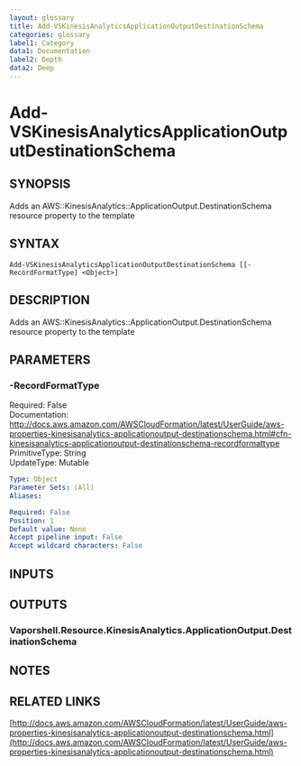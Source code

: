 ```yaml
---
layout: glossary
title: Add-VSKinesisAnalyticsApplicationOutputDestinationSchema
categories: glossary
label1: Category
data1: Documentation
label2: Depth
data2: Deep
---
```


# Add-VSKinesisAnalyticsApplicationOutputDestinationSchema

## SYNOPSIS
Adds an AWS::KinesisAnalytics::ApplicationOutput.DestinationSchema resource property to the template

## SYNTAX

```
Add-VSKinesisAnalyticsApplicationOutputDestinationSchema [[-RecordFormatType] <Object>]
```

## DESCRIPTION
Adds an AWS::KinesisAnalytics::ApplicationOutput.DestinationSchema resource property to the template

## PARAMETERS

### -RecordFormatType
Required: False    
Documentation: http://docs.aws.amazon.com/AWSCloudFormation/latest/UserGuide/aws-properties-kinesisanalytics-applicationoutput-destinationschema.html#cfn-kinesisanalytics-applicationoutput-destinationschema-recordformattype    
PrimitiveType: String    
UpdateType: Mutable

```yaml
Type: Object
Parameter Sets: (All)
Aliases: 

Required: False
Position: 1
Default value: None
Accept pipeline input: False
Accept wildcard characters: False
```

## INPUTS

## OUTPUTS

### Vaporshell.Resource.KinesisAnalytics.ApplicationOutput.DestinationSchema

## NOTES

## RELATED LINKS

[http://docs.aws.amazon.com/AWSCloudFormation/latest/UserGuide/aws-properties-kinesisanalytics-applicationoutput-destinationschema.html](http://docs.aws.amazon.com/AWSCloudFormation/latest/UserGuide/aws-properties-kinesisanalytics-applicationoutput-destinationschema.html)

